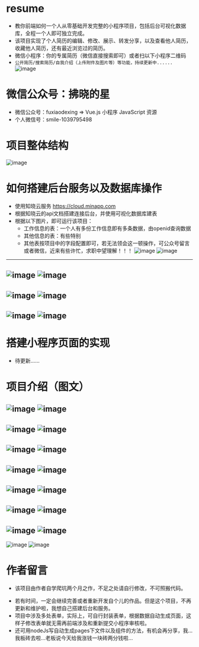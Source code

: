 # resume
* 教你前端如何一个人从零基础开发完整的小程序项目，包括后台可视化数据库，全程一个人即可独立完成。
* 该项目实现了个人简历的编辑、修改、展示、转发分享，以及查看他人简历，收藏他人简历，还有最近浏览过的简历。
* 微信小程序：你的专属简历（微信直接搜索即可）或者扫以下小程序二维码
* `公开简历/搜索简历/自我介绍（上传附件及图片等）等功能，持续更新中......`
![image](https://github.com/susuGirl/resume/blob/master/images/qrcode.jpg)
# 微信公众号：拂晓的星 
* 微信公众号：fuxiaodexing => Vue.js 小程序 JavaScript 资源
* 个人微信号：smile-1039795498
# 项目整体结构
![image](https://github.com/susuGirl/resume/blob/master/images/projectStructure.png)
# 如何搭建后台服务以及数据库操作
* 使用知晓云服务 https://cloud.minapp.com
* 根据知晓云的api文档搭建连接后台，并使用可视化数据库建表
* 根据以下图片，即可运行该项目：
  * 工作信息的表：一个人有多份工作信息即有多条数据，由openid查询数据
  * 其他信息的表：有些特别
  * 其他表按项目中的字段配置即可，若无法领会这一顿操作，可公众号留言或者微信，近来有些许忙，求职中望理解！！！
![image](https://github.com/susuGirl/resume/blob/master/images/111.png)
![image](https://github.com/susuGirl/resume/blob/master/images/222.png)
---
![image](https://github.com/susuGirl/resume/blob/master/images/333.png)
![image](https://github.com/susuGirl/resume/blob/master/images/444.png)
---
![image](https://github.com/susuGirl/resume/blob/master/images/555.png)
![image](https://github.com/susuGirl/resume/blob/master/images/666.png)
---
![image](https://github.com/susuGirl/resume/blob/master/images/777.png)
![image](https://github.com/susuGirl/resume/blob/master/images/888.png)
---
# 搭建小程序页面的实现
* 待更新......
# 项目介绍（图文）
![image](https://github.com/susuGirl/resume/blob/master/images/introduction14.png)
![image](https://github.com/susuGirl/resume/blob/master/images/introduction1.png)
---
![image](https://github.com/susuGirl/resume/blob/master/images/introduction1.jpg)
![image](https://github.com/susuGirl/resume/blob/master/images/introduction2.jpg)
---
![image](https://github.com/susuGirl/resume/blob/master/images/introduction6.png)
![image](https://github.com/susuGirl/resume/blob/master/images/introduction8.png)
---
![image](https://github.com/susuGirl/resume/blob/master/images/introduction7.png)
![image](https://github.com/susuGirl/resume/blob/master/images/introduction9.png)
---
![image](https://github.com/susuGirl/resume/blob/master/images/introduction10.png)
![image](https://github.com/susuGirl/resume/blob/master/images/introduction11.png)
---
![image](https://github.com/susuGirl/resume/blob/master/images/introduction2.png)
![image](https://github.com/susuGirl/resume/blob/master/images/introduction4.png)
---
![image](https://github.com/susuGirl/resume/blob/master/images/introduction3.png)
![image](https://github.com/susuGirl/resume/blob/master/images/introduction5.png)
---
![image](https://github.com/susuGirl/resume/blob/master/images/introduction12.png)
![image](https://github.com/susuGirl/resume/blob/master/images/introduction13.png)
# 作者留言
* 该项目由作者自学爬坑两个月之作，不足之处请自行修改，不可照搬代码。
<!-- * 作者目前已开发本司项目： 理财魔方+（独自开发） 魔方家庭保障计划（两人开发） 欢迎围观。 -->
* 若有时间，一定会继续完善或者重新开发自个儿的作品。但是这个项目，不再更新和维护啦，我想自己搭建后台和服务。
* 项目中涉及多处表单，实际上，可自行封装表单，根据数据自动生成页面，这样子修改表单就无需再前端涉及和重新提交小程序审核啦。
* 还可用nodeJs写自动生成pages下文件以及组件的方法，有机会再分享，我...我板砖去啦...老板说今天给我涨钱一块砖两分钱啦...
